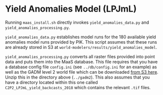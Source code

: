 # Yield Anomalies Model (LPJmL)

Running `maas_install.sh` directly invokes `yield_anomalies_data.py` and `yield_anomalies_processing.py`. 

`yield_anomalies_data.py` establishes model runs for the 180 available yield anomalies model runs provided by PIK. This script assumes that these runs are already stored in S3 at `world-modelers/results/yield_anomalies_model`.

`yield_anomalies_processing.py` converts all raster files provided into point data and puts them into the MaaS database. This file requires that you have a database config file `config.ini` (see `../db/config.ini` for an example) as well as the GADM level 2 world file which can be downloaded [from S3 here](https://world-modelers.s3.amazonaws.com/data/gadm2/gadm2.zip). Unzip this in the directory above (`../gadm2`). This also assumes that you have a directory located within this one called `C2P2_LPJmL_yield_backcasts_2018` which contains the relevant `.tif` files.